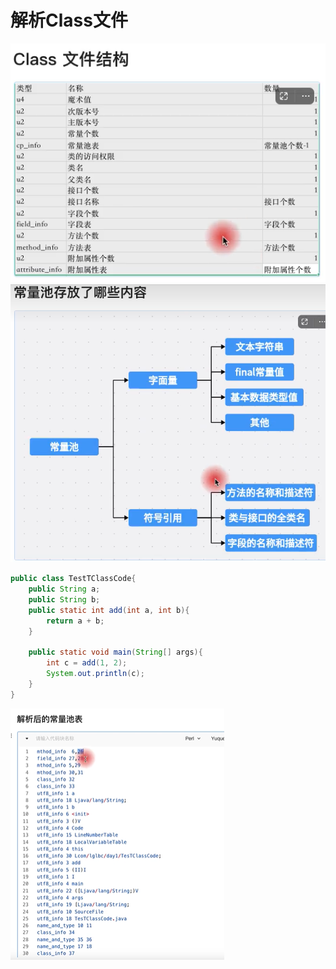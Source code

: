 # 解析Class文件

![class](assets/class1.png)
![常量池](assets/class2.png)

```java
public class TestTClassCode{
    public String a;
    public String b;
    public static int add(int a, int b){
        return a + b;
    }

    public static void main(String[] args){
        int c = add(1, 2);
        System.out.println(c);
    }
}
```

![解析的字节码](assets/class3.png)
